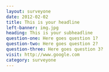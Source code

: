 ```yaml
---
layout: surveyone
date: 2012-02-02
title: This is your headline
left-banner: img.jpg
heading: This is your subheadline
question-one: Here goes question 1?
question-two: Here goes question 2?
question-three: Here goes question 3?
visit: http://www.google.com
category: surveyone
---
```

